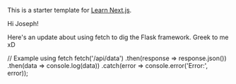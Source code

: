 This is a starter template for [Learn Next.js](https://nextjs.org/learn).


Hi Joseph!

Here's an update about using fetch to dig the Flask framework.  Greek to me xD


// Example using fetch
fetch('/api/data')
  .then(response => response.json())
  .then(data => console.log(data))
  .catch(error => console.error('Error:', error));
